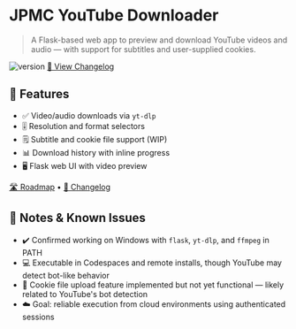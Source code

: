 # JPMC YouTube Downloader

> A Flask-based web app to preview and download YouTube videos and audio — with support for subtitles and user-supplied cookies.

![version](https://img.shields.io/badge/version-1.0-blue)
[📘 View Changelog](./CHANGELOG.md)

## 🚀 Features

- ✅ Video/audio downloads via `yt-dlp`
- 🎚️ Resolution and format selectors
- 🗒️ Subtitle and cookie file support (WIP)
- 📊 Download history with inline progress
- 🖥️ Flask web UI with video preview

[🛣️ Roadmap](./ROADMAP.md) • [📘 Changelog](./CHANGELOG.md)

## 🔧 Notes & Known Issues

- ✔️ Confirmed working on Windows with `flask`, `yt-dlp`, and `ffmpeg` in PATH
- 💻 Executable in Codespaces and remote installs, though YouTube may detect bot-like behavior
- 📂 Cookie file upload feature implemented but not yet functional — likely related to YouTube's bot detection
- ☁️ Goal: reliable execution from cloud environments using authenticated sessions